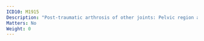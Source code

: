 ```yaml
---
ICD10: M1915
Description: "Post-traumatic arthrosis of other joints: Pelvic region and thigh"
Matters: No
Weight: 0
---
```


